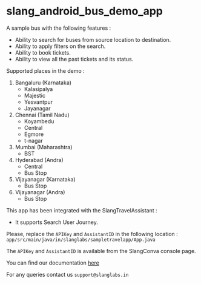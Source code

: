 # slang_android_bus_demo_app

A sample bus with the following features :

- Ability to search for buses from source location to destination.
- Ability to apply filters on the search.
- Ability to book tickets.
- Ability to view all the past tickets and its status.

Supported places in the demo :

1. Bangaluru (Karnataka)
    - Kalasipalya
    - Majestic
    - Yesvantpur
    - Jayanagar
2. Chennai (Tamil Nadu)
    - Koyambedu
    - Central
    - Egmore
    - t-nagar
3. Mumbai (Maharashtra)
    - BST
4. Hyderabad (Andra)
    - Central
    - Bus Stop
5. Vijayanagar (Karnataka)
    - Bus Stop
6. Vijayanagar (Andra)
    - Bus Stop

This app has been integrated with the SlangTravelAssistant :
- It supports Search User Journey.

Please, replace the `APIKey` and `AssistantID` in the following location :
`app/src/main/java/in/slanglabs/sampletravelapp/App.java`

The `APIKey` and `AssistantID` is available from the SlangConva console page.

You can find our documentation [here](https://docs.slanglabs.in/slang/getting-started/integrating-slang-travel-assistant)

For any queries contact us `support@slanglabs.in`